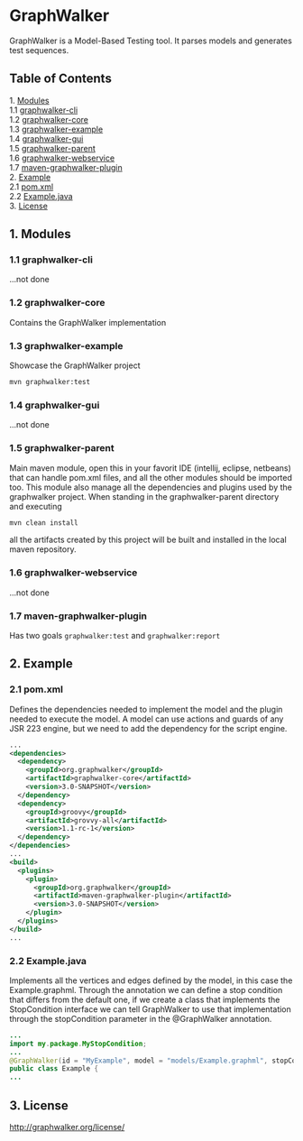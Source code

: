 # GraphWalker

GraphWalker is a Model-Based Testing tool. It parses models and generates test sequences.

## Table of Contents
1\. [Modules](#modules)  
1\.1 [graphwalker-cli](#graphwalker-cli)  
1\.2 [graphwalker-core](#graphwalker-core)  
1\.3 [graphwalker-example](#graphwalker-example)  
1\.4 [graphwalker-gui](#graphwalker-gui)  
1\.5 [graphwalker-parent](#graphwalker-parent)  
1\.6 [graphwalker-webservice](#graphwalker-webservice)  
1\.7 [maven-graphwalker-plugin](#maven-graphwalker-plugin)  
2\. [Example](#example)  
2\.1  [pom.xml](#example-pom-xml)  
2\.2  [Example.java](#example-example-java)  
3\. [License](#license)  

<a name="modules"></a>
## 1\. Modules
<a name="graphwalker-cli"></a>
### 1\.1 graphwalker-cli
...not done

<a name="graphwalker-core"></a>
### 1\.2 graphwalker-core
Contains the GraphWalker implementation 

<a name="graphwalker-example"></a>
### 1\.3 graphwalker-example
Showcase the GraphWalker project  

```sh
mvn graphwalker:test
```  

<a name="graphwalker-gui"></a>
### 1\.4 graphwalker-gui
...not done

<a name="graphwalker-parent"></a>
### 1\.5 graphwalker-parent
Main maven module, open this in your favorit IDE (intellij, eclipse, netbeans) that can handle pom.xml files, and all the other modules should be imported too. This module also manage all the dependencies and plugins used by the graphwalker project. When standing in the graphwalker-parent directory and executing  

```sh
mvn clean install
```

all the artifacts created by this project will be built and installed in the local maven repository.  

<a name="graphwalker-webservice"></a>
### 1\.6 graphwalker-webservice
...not done

<a name="maven-graphwalker-plugin"></a>
### 1\.7 maven-graphwalker-plugin  
Has two goals ```graphwalker:test``` and ```graphwalker:report```

<a name="example"></a>
## 2\. Example

<a name="example-pom-xml"></a>
### 2\.1 pom.xml
Defines the dependencies needed to implement the model and the plugin needed to execute the model. A model can use actions and guards of any JSR 223 engine, but we need to add the dependency for the script engine.  

```xml
...
<dependencies>
  <dependency>
    <groupId>org.graphwalker</groupId>
    <artifactId>graphwalker-core</artifactId>
    <version>3.0-SNAPSHOT</version>
  </dependency>
  <dependency>
    <groupId>groovy</groupId>
    <artifactId>grovvy-all</artifactId>
    <version>1.1-rc-1</version>
  </dependency>
</dependencies>
...
<build>
  <plugins>
    <plugin>
      <groupId>org.graphwalker</groupId>
      <artifactId>maven-graphwalker-plugin</artifactId>
      <version>3.0-SNAPSHOT</version>
    </plugin>
  </plugins>
</build>
...
```  

<a name="example-example-java"></a>
### 2\.2 Example.java 
Implements all the vertices and edges defined by the model, in this case the Example.graphml. Through the annotation we can define a stop condition that differs from the default one, if we create a class that implements the StopCondition interface we can tell GraphWalker to use that implementation through the stopCondition parameter in the @GraphWalker annotation.  

```java
...
import my.package.MyStopCondition;
...
@GraphWalker(id = "MyExample", model = "models/Example.graphml", stopCondition = MyStopCondition.class)
public class Example {
...
```  

<a name="license"></a>
## 3\. License

http://graphwalker.org/license/




